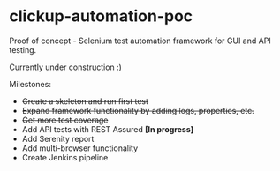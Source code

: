 # clickup-automation-poc
Proof of concept - Selenium test automation framework for GUI and API testing.

Currently under construction :)

Milestones:
- ~~Create a skeleton and run first test~~
- ~~Expand framework functionality by adding logs, properties, etc.~~
- ~~Get more test coverage~~
- Add API tests with REST Assured **[In progress]**
- Add Serenity report
- Add multi-browser functionality
- Create Jenkins pipeline

